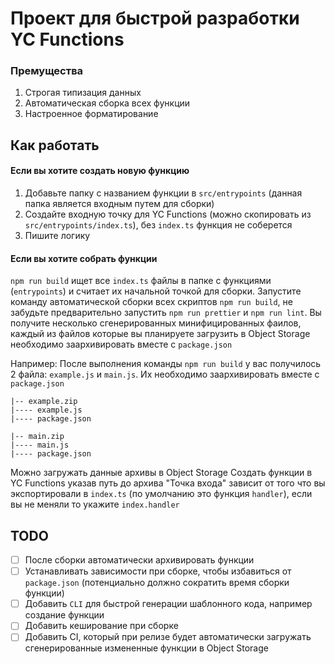 # Проект для быстрой разработки YC Functions

### Премущества

1. Строгая типизация данных
2. Автоматическая сборка всех функции
3. Настроенное форматирование

## Как работать

#### Если вы хотите создать новую функцию

1. Добавьте папку с названием функции в `src/entrypoints` (данная папка является входным путем для сборки)
2. Создайте входную точку для YC Functions (можно скопировать из `src/entrypoints/index.ts`), без `index.ts` функция не соберется
3. Пишите логику

#### Если вы хотите собрать функции

`npm run build` ищет все `index.ts` файлы в папке с функциями (`entrypoints`) и считает их начальной точкой для сборки.
Запустите команду автоматической сборки всех скриптов `npm run build`, не забудьте предварительно запустить `npm run prettier` и `npm run lint`.
Вы получите несколько сгенерированных минифицированных фаилов, каждый из файлов которые вы планируете загрузить в Object Storage необходимо заархивировать вместе с `package.json`

Например:
После выполнения команды `npm run build` у вас получилось 2 файла: `example.js` и `main.js`.
Их необходимо заархивировать вместе с `package.json`

```
|-- example.zip
|---- example.js
|---- package.json

|-- main.zip
|---- main.js
|---- package.json
```

Можно загружать данные архивы в Object Storage
Создать функции в YC Functions указав путь до архива
"Точка входа" зависит от того что вы экспортировали в `index.ts` (по умолчанию это функция `handler`), если вы не меняли то укажите `index.handler`

## TODO

- [ ] После сборки автоматически архивировать функции
- [ ] Устанавливать зависимости при сборке, чтобы избавиться от `package.json` (потенциально должно сократить время сборки функции)
- [ ] Добавить `CLI` для быстрой генерации шаблонного кода, например создание функции
- [ ] Добавить кеширование при сборке
- [ ] Добавить CI, который при релизе будет автоматически загружать сгенерированные измененные функции в Object Storage
